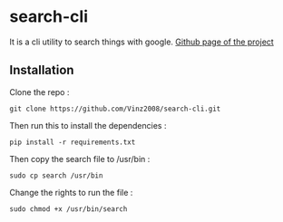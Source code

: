 # search-cli
It is a cli utility to search things with google.
[Github page of the project](https://github.com/Vinz2008/search-cli)
## Installation
Clone the repo :
```
git clone https://github.com/Vinz2008/search-cli.git
```

Then run this to install the dependencies  :
```
pip install -r requirements.txt
```

Then copy the search file to /usr/bin :
```
sudo cp search /usr/bin
```
Change the rights to run the file :
```
sudo chmod +x /usr/bin/search
```